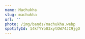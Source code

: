 ```yaml
---
name: Machukha
slug: machukha
url: ''
photo: /img/bands/machukha.webp
spotifyId: 14kfYYo03xytOW74JC9jgO
---
```

